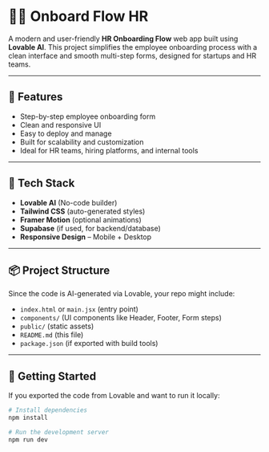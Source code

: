 # 🧑‍💼 Onboard Flow HR

A modern and user-friendly **HR Onboarding Flow** web app built using **Lovable AI**. This project simplifies the employee onboarding process with a clean interface and smooth multi-step forms, designed for startups and HR teams.


---

## 🌟 Features

- Step-by-step employee onboarding form
- Clean and responsive UI
- Easy to deploy and manage
- Built for scalability and customization
- Ideal for HR teams, hiring platforms, and internal tools

---

## 🔧 Tech Stack

- **Lovable AI** (No-code builder)
- **Tailwind CSS** (auto-generated styles)
- **Framer Motion** (optional animations)
- **Supabase** (if used, for backend/database)
- **Responsive Design** – Mobile + Desktop

---

## 📦 Project Structure

Since the code is AI-generated via Lovable, your repo might include:

- `index.html` or `main.jsx` (entry point)
- `components/` (UI components like Header, Footer, Form steps)
- `public/` (static assets)
- `README.md` (this file)
- `package.json` (if exported with build tools)

---

## 🚀 Getting Started

If you exported the code from Lovable and want to run it locally:

```bash
# Install dependencies
npm install

# Run the development server
npm run dev
